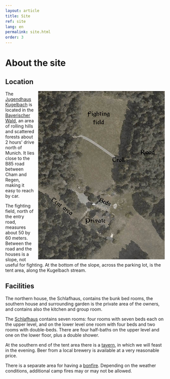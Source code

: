 ```yaml
---
layout: article
title: Site
ref: site
lang: en
permalink: site.html
order: 3
---
```


# About the site

## Location

<div style="float: right; padding-left: 10px; ">
    <img src="/images/Kugelbach-map.jpg" title="Map of Kugelbach" align="right"/>
</div>

The [Jugendhaus Kugelbach](http://www.jugendhaus-kugelbach.de/) is located in the [Bayerischer Wald](https://goo.gl/maps/FjknH23jury), an area of rolling hills and scattered forests about 2 hours' drive north of Munich. It lies close to the B85 road between Cham and Regen, making it easy to reach by car.

The fighting field, north of the entry road, measures about 50 by 60 meters. Between the road and the houses is a slope, not useful for fighting. At the bottom of the slope, across the parking lot, is the tent area, along the Kugelbach stream. 

## Facilities

The northern house, the Schlafhaus, contains the bunk bed rooms, the southern house and surrounding garden is the private area of the owners, and contains also the kitchen and group room.

The [Schlafhaus](http://www.jugendhaus-kugelbach.de/infos-zum-haus/schlafhaus.html) contains seven rooms: four rooms with seven beds each on the upper level, and on the lower level one room with four beds and two rooms with double-beds. There are four half-baths on the upper level and one on the lower floor, plus a double shower.

At the southern end of the tent area there is a [tavern](http://www.jugendhaus-kugelbach.de/galerie/taverne.html), in which we will feast in the evening. Beer from a local brewery is available at a very reasonable price.

There is a separate area for having a [bonfire](http://www.jugendhaus-kugelbach.de/galerie/lagerfeuer.html). Depending on the weather conditions, additional camp fires may or may not be allowed.
